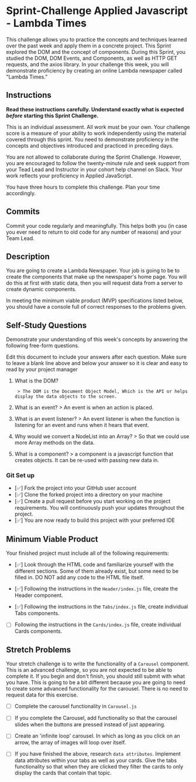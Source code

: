 # Sprint-Challenge Applied Javascript - Lambda Times

This challenge allows you to practice the concepts and techniques learned over the past week and apply them in a concrete project. This Sprint explored the DOM and the concept of components. During this Sprint, you studied the DOM, DOM Events, and Components, as well as HTTP GET requests, and the axios library. In your challenge this week, you will demonstrate proficiency by creating an online Lambda newspaper called "Lambda Times."

## Instructions

**Read these instructions carefully. Understand exactly what is expected _before_ starting this Sprint Challenge.**

This is an individual assessment. All work must be your own. Your challenge score is a measure of your ability to work independently using the material covered through this sprint. You need to demonstrate proficiency in the concepts and objectives introduced and practiced in preceding days.

You are not allowed to collaborate during the Sprint Challenge. However, you are encouraged to follow the twenty-minute rule and seek support from your Tead Lead and Instructor in your cohort help channel on Slack. Your work reflects your proficiency in Applied JavaScript.

You have three hours to complete this challenge. Plan your time accordingly.

## Commits

Commit your code regularly and meaningfully. This helps both you (in case you ever need to return to old code for any number of reasons) and your Team Lead.

## Description

You are going to create a Lambda Newspaper. Your job is going to be to create the components that make up the newspaper's home page. You will do this at first with static data, then you will request data from a server to create dynamic components.

In meeting the minimum viable product (MVP) specifications listed below, you should have a console full of correct responses to the problems given.

## Self-Study Questions

Demonstrate your understanding of this week's concepts by answering the following free-form questions.

Edit this document to include your answers after each question. Make sure to leave a blank line above and below your answer so it is clear and easy to read by your project manager

1. What is the DOM?

        > The DOM is the Document Object Model, Which is the API or helps display the data objects to the screen.

2. What is an event?
        > An event is when an action is placed.

3. What is an event listener?
        > An event listener is when the function is listening for an event and runs when it hears that event.

4. Why would we convert a NodeList into an Array?
        > So that we could use more Array methods on the data.

5. What is a component?
        > a component is a javascript function that creates objects. It can be re-used with passing new data in.

### Git Set up

* [✅] Fork the project into your GitHub user account
* [✅] Clone the forked project into a directory on your machine
* [✅] Create a pull request before you start working on the project requirements.  You will continuously push your updates throughout the project.
* [✅] You are now ready to build this project with your preferred IDE

## Minimum Viable Product

Your finished project must include all of the following requirements:

* [✅] Look through the HTML code and familiarize yourself with the different sections. Some of them already exist, but some need to be filled in. DO NOT add any code to the HTML file itself.

* [✅] Following the instructions in the `Header/index.js` file, create the Header component. 

* [✅] Following the instructions in the `Tabs/index.js` file, create individual Tabs components.

* [ ] Following the instructions in the `Cards/index.js` file, create individual Cards components.

## Stretch Problems

Your stretch challenge is to write the functionality of a `Carousel` component. This is an advanced challenge, so you are not expected to be able to complete it. If you begin and don't finish, you should still submit with what you have. This is going to be a bit different because you are going to need to create some advanced functionality for the carousel. There is no need to request data for this exercise.

* [ ] Complete the carousel functionality in `Carousel.js`

* [ ] If you complete the Carousel, add functionality so that the carousel slides when the buttons are pressed instead of just appearing.

* [ ] Create an 'infinite loop' carousel. In which as long as you click on an arrow, the array of images will loop over itself.

* [ ] If you have finished the above, research `data attributes`. Implement data attributes within your tabs as well as your cards. Give the tabs functionality so that when they are clicked they filter the cards to only display the cards that contain that topic.
